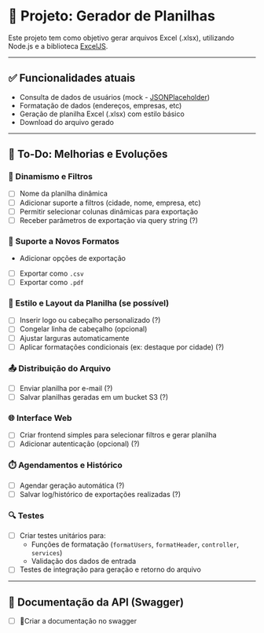 # 📝 Projeto: Gerador de Planilhas

Este projeto tem como objetivo gerar arquivos Excel (.xlsx), utilizando Node.js e a biblioteca [ExcelJS](https://www.npmjs.com/package/exceljs).

---

## ✅ Funcionalidades atuais

- Consulta de dados de usuários (mock - [JSONPlaceholder](https://jsonplaceholder.typicode.com/users))
- Formatação de dados (endereços, empresas, etc)
- Geração de planilha Excel (.xlsx) com estilo básico
- Download do arquivo gerado

---

## 📌 To-Do: Melhorias e Evoluções

### 🔄 Dinamismo e Filtros
- [ ] Nome da planilha dinâmica
- [ ] Adicionar suporte a filtros (cidade, nome, empresa, etc)
- [ ] Permitir selecionar colunas dinâmicas para exportação
- [ ] Receber parâmetros de exportação via query string (?)

### 📁 Suporte a Novos Formatos
- Adicionar opções de exportação
- [ ] Exportar como `.csv`
- [ ] Exportar como `.pdf`

### 🎨 Estilo e Layout da Planilha (se possível)
- [ ] Inserir logo ou cabeçalho personalizado (?)
- [ ] Congelar linha de cabeçalho (opcional)
- [ ] Ajustar larguras automaticamente
- [ ] Aplicar formatações condicionais (ex: destaque por cidade) (?)

### 📤 Distribuição do Arquivo
- [ ] Enviar planilha por e-mail (?)
- [ ] Salvar planilhas geradas em um bucket S3 (?)

### 🌐 Interface Web
- [ ] Criar frontend simples para selecionar filtros e gerar planilha
- [ ] Adicionar autenticação (opcional) (?)

### ⏱️ Agendamentos e Histórico
- [ ] Agendar geração automática (?)
- [ ] Salvar log/histórico de exportações realizadas (?)

### 🔍 Testes
- [ ] Criar testes unitários para:
  - Funções de formatação (`formatUsers`, `formatHeader`, `controller`, `services`)
  - Validação dos dados de entrada
- [ ] Testes de integração para geração e retorno do arquivo

---

## 🧪 Documentação da API (Swagger)

- [ ] 📎Criar a documentação no swagger
